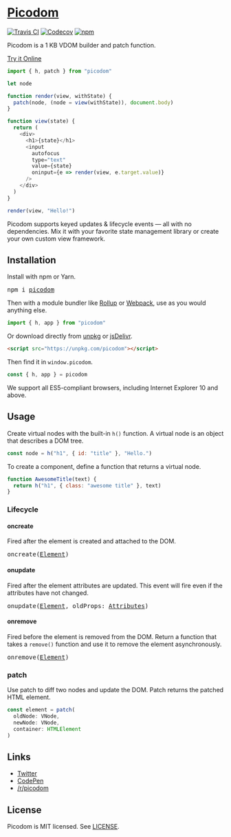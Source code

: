 # [Picodom](https://codepen.io/picodom)
[![Travis CI](https://img.shields.io/travis/picodom/picodom/master.svg)](https://travis-ci.org/picodom/picodom)
[![Codecov](https://img.shields.io/codecov/c/github/picodom/picodom/master.svg)](https://codecov.io/gh/picodom/picodom)
[![npm](https://img.shields.io/npm/v/picodom.svg)](https://www.npmjs.org/package/picodom)

Picodom is a 1 KB VDOM builder and patch function.

[Try it Online](https://codepen.io/picodom/pen/BRbJpG?editors=0010)

```js
import { h, patch } from "picodom"

let node

function render(view, withState) {
  patch(node, (node = view(withState)), document.body)
}

function view(state) {
  return (
    <div>
      <h1>{state}</h1>
      <input
        autofocus
        type="text"
        value={state}
        oninput={e => render(view, e.target.value)}
      />
    </div>
  )
}

render(view, "Hello!")
```

Picodom supports keyed updates & lifecycle events — all with no dependencies. Mix it with your favorite state management library or create your own custom view framework.

## Installation

Install with npm or Yarn.

<pre>
npm i <a href="https://www.npmjs.com/package/picodom">picodom</a>
</pre>

Then with a module bundler like [Rollup](https://github.com/rollup/rollup) or [Webpack](https://github.com/webpack/webpack), use as you would anything else.

```jsx
import { h, app } from "picodom"
```

Or download directly from [unpkg](https://unpkg.com/picodom) or [jsDelivr](https://cdn.jsdelivr.net/npm/picodom@latest/dist/picodom.js).

```html
<script src="https://unpkg.com/picodom"></script>
```

Then find it in `window.picodom`.

```jsx
const { h, app } = picodom
```

We support all ES5-compliant browsers, including Internet Explorer 10 and above.

## Usage

Create virtual nodes with the built-in `h()` function. A virtual node is an object that describes a DOM tree.

```js
const node = h("h1", { id: "title" }, "Hello.")
```

To create a component, define a function that returns a virtual node.

```js
function AwesomeTitle(text) {
  return h("h1", { class: "awesome title" }, text)
}
```

### Lifecycle

#### oncreate

Fired after the element is created and attached to the DOM.

<pre>
<a id="oncreate-api"></a>oncreate(<a href="https://developer.mozilla.org/en-US/docs/Web/API/Element">Element</a>)
</pre>

#### onupdate

Fired after the element attributes are updated. This event will fire even if the attributes have not changed.

<pre>
<a id="onupdate-api"></a>onupdate(<a href="https://developer.mozilla.org/en-US/docs/Web/API/Element">Element</a>, oldProps: <a href="#attributes">Attributes</a>)
</pre>

#### onremove

Fired before the element is removed from the DOM. Return a function that takes a `remove()` function and use it to remove the element asynchronously.

<pre>
<a id="onremove-api"></a>onremove(<a href="https://developer.mozilla.org/en-US/docs/Web/API/Element">Element</a>)
</pre>

### patch

Use patch to diff two nodes and update the DOM. Patch returns the patched HTML element.

```js
const element = patch(
  oldNode: VNode,
  newNode: VNode,
  container: HTMLElement
)
```

## Links

- [Twitter](https://twitter.com/picodom)
- [CodePen](https://codepen.io/picodom)
- [/r/picodom](https://www.reddit.com/r/picodom)

## License

Picodom is MIT licensed. See [LICENSE](/LICENSE.md).
